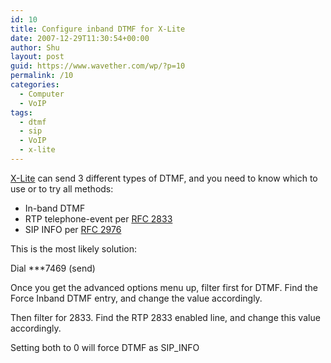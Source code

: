 ```yaml
---
id: 10
title: Configure inband DTMF for X-Lite
date: 2007-12-29T11:30:54+00:00
author: Shu
layout: post
guid: https://www.wavether.com/wp/?p=10
permalink: /10
categories:
  - Computer
  - VoIP
tags:
  - dtmf
  - sip
  - VoIP
  - x-lite
---
```

[X-Lite](http://www.counterpath.com/xlite-overview.html) can send 3 different types of DTMF, and you need to know which to use or to try all methods:

  * In-band DTMF
  * RTP telephone-event per [RFC 2833](http://tools.ietf.org/html/rfc2833)
  * SIP INFO per [RFC 2976](http://tools.ietf.org/html/rfc2976)

This is the most likely solution:
  
Dial \***7469 (send)

Once you get the advanced options menu up, filter first for DTMF. Find the Force Inband DTMF entry, and change the value accordingly.

Then filter for 2833. Find the RTP 2833 enabled line, and change this value accordingly.

Setting both to 0 will force DTMF as SIP_INFO

<!--adsense-->
